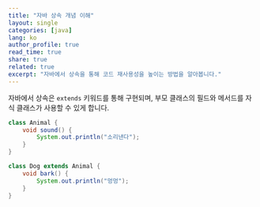 ```yaml
---
title: "자바 상속 개념 이해"
layout: single
categories: [java]
lang: ko
author_profile: true
read_time: true
share: true
related: true
excerpt: "자바에서 상속을 통해 코드 재사용성을 높이는 방법을 알아봅니다."
---
```


자바에서 상속은 `extends` 키워드를 통해 구현되며, 부모 클래스의 필드와 메서드를 자식 클래스가 사용할 수 있게 합니다.

```java
class Animal {
    void sound() {
        System.out.println("소리낸다");
    }
}

class Dog extends Animal {
    void bark() {
        System.out.println("멍멍");
    }
}